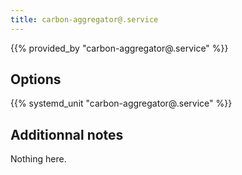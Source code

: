 ```yaml
---
title: carbon-aggregator@.service
---
```


{{% provided_by "carbon-aggregator@.service" %}}

## Options

{{% systemd_unit "carbon-aggregator@.service" %}}

## Additionnal notes

Nothing here.